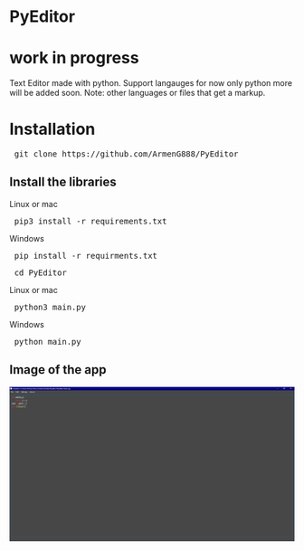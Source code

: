 # PyEditor

<h1> work in progress </h1>
Text Editor made with python. Support langauges for now only python more will be added soon.
Note: other languages or files that get a markup.

<h1> Installation </h1>

<pre> git clone https://github.com/ArmenG888/PyEditor </pre>

<h2> Install the libraries </h2>
Linux or mac
<pre> pip3 install -r requirements.txt  </pre>
Windows
<pre> pip install -r requirments.txt </pre>
<pre> cd PyEditor </pre>
Linux or mac
<pre> python3 main.py </pre>
Windows
<pre> python main.py </pre>

<h2> Image of the app </h2>

![Image of the app](https://raw.githubusercontent.com/ArmenG888/PyEditor/main/Screenshots/PyEditor.PNG)
